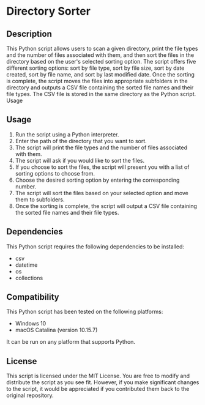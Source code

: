 # Directory Sorter


## Description

This Python script allows users to scan a given directory, print the file types and the number of files associated with them, and then sort the files in the directory based on the user's selected sorting option. The script offers five different sorting options: sort by file type, sort by file size, sort by date created, sort by file name, and sort by last modified date. Once the sorting is complete, the script moves the files into appropriate subfolders in the directory and outputs a CSV file containing the sorted file names and their file types. The CSV file is stored in the same directory as the Python script.
Usage


## Usage

1. Run the script using a Python interpreter.
2. Enter the path of the directory that you want to sort.
3. The script will print the file types and the number of files associated with them.
4. The script will ask if you would like to sort the files.
5. If you choose to sort the files, the script will present you with a list of sorting options to choose from.
6. Choose the desired sorting option by entering the corresponding number.
7. The script will sort the files based on your selected option and move them to subfolders.
8. Once the sorting is complete, the script will output a CSV file containing the sorted file names and their file types.


## Dependencies

This Python script requires the following dependencies to be installed:

- csv
- datetime
- os
- collections


## Compatibility

This Python script has been tested on the following platforms:

- Windows 10
- macOS Catalina (version 10.15.7)

It can be run on any platform that supports Python.


## License

This script is licensed under the MIT License. You are free to modify and distribute the script as you see fit. However, if you make significant changes to the script, it would be appreciated if you contributed them back to the original repository.